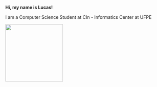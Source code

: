 <p>
  <strong>Hi, my name is Lucas!</strong>
</p>

<p>
  I am a Computer Science Student at CIn - Informatics Center at UFPE
</p>
<div>
  <a href="https://github.com/VS-Lucas">
  <img height="180em" src="https://github-readme-stats.vercel.app/api?username=VS-Lucas&show_icons=true&theme=react&include_all_commits=true&count_private=true"/>
</div>
